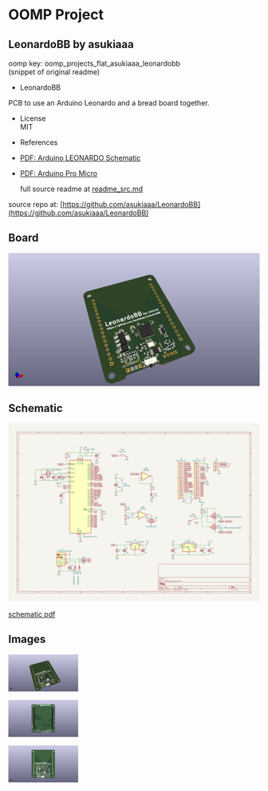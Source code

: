 # OOMP Project  
## LeonardoBB  by asukiaaa  
  
oomp key: oomp_projects_flat_asukiaaa_leonardobb  
(snippet of original readme)  
  
- LeonardoBB  
  
PCB to use an Arduino Leonardo and a bread board together.  
  
- License  
MIT  
  
- References  
- [PDF: Arduino LEONARDO Schematic](https://www.arduino.cc/en/uploads/Main/arduino-leonardo-schematic_3b.pdf)  
- [PDF: Arduino Pro Micro](https://cdn.sparkfun.com/datasheets/Dev/Arduino/Boards/Pro_Micro_v13b.pdf)  
  
  full source readme at [readme_src.md](readme_src.md)  
  
source repo at: [https://github.com/asukiaaa/LeonardoBB](https://github.com/asukiaaa/LeonardoBB)  
## Board  
  
[![working_3d.png](working_3d_600.png)](working_3d.png)  
## Schematic  
  
[![working_schematic.png](working_schematic_600.png)](working_schematic.png)  
  
[schematic pdf](working_schematic.pdf)  
## Images  
  
[![working_3d.png](working_3d_140.png)](working_3d.png)  
  
[![working_3d_back.png](working_3d_back_140.png)](working_3d_back.png)  
  
[![working_3d_front.png](working_3d_front_140.png)](working_3d_front.png)  
